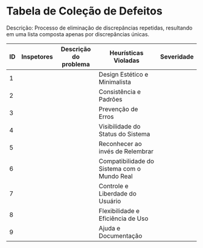 # Tabela de Coleção de Defeitos

Descrição: Processo de eliminação de discrepâncias repetidas, resultando em uma lista composta apenas por discrepâncias únicas.

| ID | Inspetores | Descrição do problema |          Heurísticas Violadas                    | Severidade |
|----|------------|-----------------------|--------------------------------------------------|------------|
|  1 |            |                       |       Design Estético e Minimalista              |            |
|  2 |            |                       |       Consistência e Padrões                     |            |    
|  3 |            |                       |       Prevenção de Erros                         |            |       
|  4 |            |                       |       Visibilidade do Status do Sistema          |            |    
|  5 |            |                       |       Reconhecer ao invés de Relembrar           |            |      
|  6 |            |                       |       Compatibilidade do Sistema com o Mundo Real|            |      
|  7 |            |                       |       Controle e Liberdade do Usuário            |            |      
|  8 |            |                       |       Flexibilidade e Eficiência de Uso          |            |      
|  9 |            |                       |      Ajuda e Documentação                        |            |      


